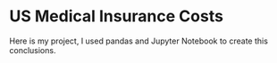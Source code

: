 # US Medical Insurance Costs
 
Here is my project, I used pandas and Jupyter Notebook to create this conclusions.